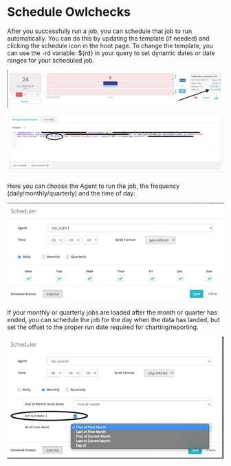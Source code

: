 # Schedule Owlchecks

After you successfully run a job, you can schedule that job to run automatically. You can do this by updating the template (if needed) and clicking the schedule icon in the hoot page. To change the template, you can use the -rd variable: ${rd} in your query to set dynamic dates or date ranges for your scheduled job.

![](<../.gitbook/assets/image (45).png>)

![](<../.gitbook/assets/Screen Shot 2020-07-27 at 8.32.20 PM.png>)

Here you can choose the Agent to run the job, the frequency (daily/monthly/quarterly) and the time of day:

![](<../.gitbook/assets/Screen Shot 2020-07-27 at 8.28.09 PM.png>)

If your monthly or quarterly jobs are loaded after the month or quarter has ended, you can schedule the job for the day when the data has landed, but set the offset to the proper run date required for charting/reporting.

![](<../.gitbook/assets/Screen Shot 2020-07-27 at 8.30.57 PM.png>)

